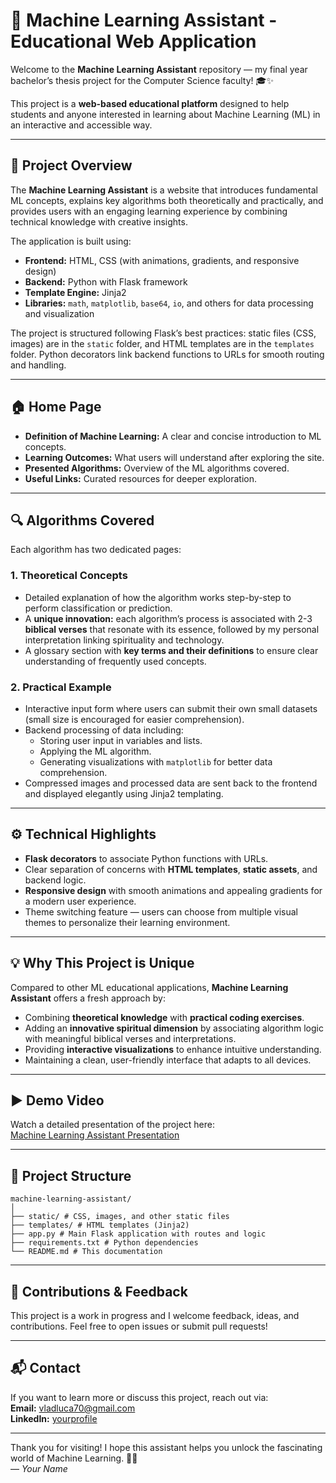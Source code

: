 # 🤖 Machine Learning Assistant - Educational Web Application

Welcome to the **Machine Learning Assistant** repository — my final year bachelor’s thesis project for the Computer Science faculty! 🎓✨

This project is a **web-based educational platform** designed to help students and anyone interested in learning about Machine Learning (ML) in an interactive and accessible way.

---

## 📝 Project Overview

The **Machine Learning Assistant** is a website that introduces fundamental ML concepts, explains key algorithms both theoretically and practically, and provides users with an engaging learning experience by combining technical knowledge with creative insights.

The application is built using:
- **Frontend:** HTML, CSS (with animations, gradients, and responsive design)
- **Backend:** Python with Flask framework
- **Template Engine:** Jinja2
- **Libraries:** `math`, `matplotlib`, `base64`, `io`, and others for data processing and visualization

The project is structured following Flask’s best practices: static files (CSS, images) are in the `static` folder, and HTML templates are in the `templates` folder. Python decorators link backend functions to URLs for smooth routing and handling.

---

## 🏠 Home Page

- **Definition of Machine Learning:** A clear and concise introduction to ML concepts.
- **Learning Outcomes:** What users will understand after exploring the site.
- **Presented Algorithms:** Overview of the ML algorithms covered.
- **Useful Links:** Curated resources for deeper exploration.

---

## 🔍 Algorithms Covered

Each algorithm has two dedicated pages:

### 1. Theoretical Concepts  
- Detailed explanation of how the algorithm works step-by-step to perform classification or prediction.
- A **unique innovation:** each algorithm’s process is associated with 2-3 **biblical verses** that resonate with its essence, followed by my personal interpretation linking spirituality and technology.
- A glossary section with **key terms and their definitions** to ensure clear understanding of frequently used concepts.

### 2. Practical Example  
- Interactive input form where users can submit their own small datasets (small size is encouraged for easier comprehension).
- Backend processing of data including:
  - Storing user input in variables and lists.
  - Applying the ML algorithm.
  - Generating visualizations with `matplotlib` for better data comprehension.
- Compressed images and processed data are sent back to the frontend and displayed elegantly using Jinja2 templating.

---

## ⚙️ Technical Highlights

- **Flask decorators** to associate Python functions with URLs.
- Clear separation of concerns with **HTML templates**, **static assets**, and backend logic.
- **Responsive design** with smooth animations and appealing gradients for a modern user experience.
- Theme switching feature — users can choose from multiple visual themes to personalize their learning environment.

---

## 💡 Why This Project is Unique

Compared to other ML educational applications, **Machine Learning Assistant** offers a fresh approach by:

- Combining **theoretical knowledge** with **practical coding exercises**.
- Adding an **innovative spiritual dimension** by associating algorithm logic with meaningful biblical verses and interpretations.
- Providing **interactive visualizations** to enhance intuitive understanding.
- Maintaining a clean, user-friendly interface that adapts to all devices.

---

## ▶️ Demo Video

Watch a detailed presentation of the project here:  
[Machine Learning Assistant Presentation](https://www.youtube.com/watch?v=I7poGoGNP1Q&t=1s)

---


## 📂 Project Structure
```
machine-learning-assistant/
│
├── static/ # CSS, images, and other static files
├── templates/ # HTML templates (Jinja2)
├── app.py # Main Flask application with routes and logic
├── requirements.txt # Python dependencies
└── README.md # This documentation

```

---

## 🙌 Contributions & Feedback

This project is a work in progress and I welcome feedback, ideas, and contributions. Feel free to open issues or submit pull requests!

---

## 📬 Contact

If you want to learn more or discuss this project, reach out via:  
**Email:** vladluca70@gmail.com  
**LinkedIn:** [yourprofile](https://www.linkedin.com/in/lucavladut2003/)

---

Thank you for visiting! I hope this assistant helps you unlock the fascinating world of Machine Learning. 🚀🤖  
— *Your Name*  
